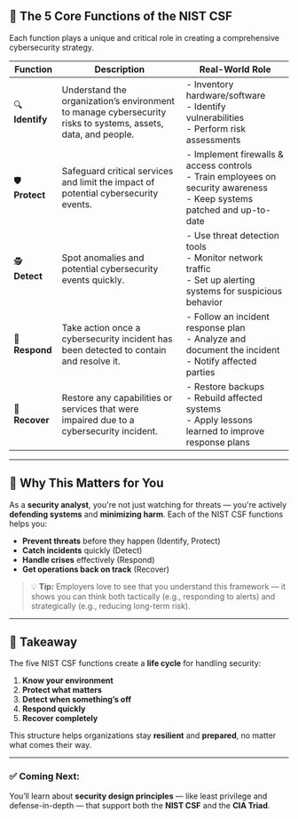 ## 🔐 The 5 Core Functions of the NIST CSF

Each function plays a unique and critical role in creating a comprehensive cybersecurity strategy.

| Function        | Description                                                                                                   | Real-World Role                                                                                                             |
| --------------- | ------------------------------------------------------------------------------------------------------------- | --------------------------------------------------------------------------------------------------------------------------- |
| 🔍 **Identify** | Understand the organization’s environment to manage cybersecurity risks to systems, assets, data, and people. | - Inventory hardware/software<br>- Identify vulnerabilities<br>- Perform risk assessments                                   |
| 🛡️ **Protect** | Safeguard critical services and limit the impact of potential cybersecurity events.                           | - Implement firewalls & access controls<br>- Train employees on security awareness<br>- Keep systems patched and up-to-date |
| 🕵️ **Detect**  | Spot anomalies and potential cybersecurity events quickly.                                                    | - Use threat detection tools<br>- Monitor network traffic<br>- Set up alerting systems for suspicious behavior              |
| 🚨 **Respond**  | Take action once a cybersecurity incident has been detected to contain and resolve it.                        | - Follow an incident response plan<br>- Analyze and document the incident<br>- Notify affected parties                      |
| 🔄 **Recover**  | Restore any capabilities or services that were impaired due to a cybersecurity incident.                      | - Restore backups<br>- Rebuild affected systems<br>- Apply lessons learned to improve response plans                        |

---

## 🧠 Why This Matters for You

As a **security analyst**, you're not just watching for threats — you're actively **defending systems** and **minimizing harm**. Each of the NIST CSF functions helps you:

* **Prevent threats** before they happen (Identify, Protect)
* **Catch incidents** quickly (Detect)
* **Handle crises** effectively (Respond)
* **Get operations back on track** (Recover)

> 💡 **Tip:** Employers love to see that you understand this framework — it shows you can think both tactically (e.g., responding to alerts) and strategically (e.g., reducing long-term risk).

---

## 🎯 Takeaway

The five NIST CSF functions create a **life cycle** for handling security:

1. **Know your environment**
2. **Protect what matters**
3. **Detect when something’s off**
4. **Respond quickly**
5. **Recover completely**

This structure helps organizations stay **resilient** and **prepared**, no matter what comes their way.

---

### ✅ Coming Next:

You’ll learn about **security design principles** — like least privilege and defense-in-depth — that support both the **NIST CSF** and the **CIA Triad**.
